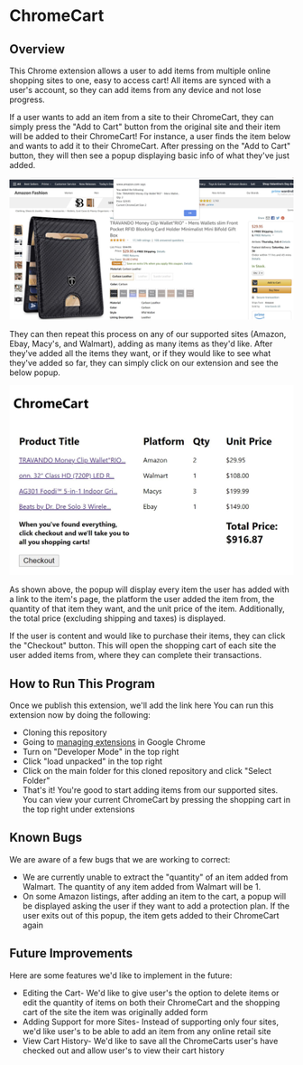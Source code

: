 # ChromeCart

## Overview

This Chrome extension allows a user to add items from multiple online shopping sites to one, easy to access cart! All items are synced with a user's account, so they can add items from any device and not lose progress.

If a user wants to add an item from a site to their ChromeCart, they can simply press the "Add to Cart" button from the original site and their item will be added to their ChromeCart! For instance, a user finds the item below and wants to add it to their ChromeCart. After pressing on the "Add to Cart" button, they will then see a popup displaying basic info of what they've just added.

![](SampleImages/AddedItemOnSite.jpg)

They can then repeat this process on any of our supported sites (Amazon, Ebay, Macy's, and Walmart), adding as many items as they'd like. After they've added all the items they want, or if they would like to see what they've added so far, they can simply click on our extension and see the below popup.

![](SampleImages/FinalPopUp.JPG)

As shown above, the popup will display every item the user has added with a link to the item's page, the platform the user added the item from, the quantity of that item they want, and the unit price of the item. Additionally, the total price (excluding shipping and taxes) is displayed.

If the user is content and would like to purchase their items, they can click the "Checkout" button. This will open the shopping cart of each site the user added items from, where they can complete their transactions.

## How to Run This Program
Once we publish this extension, we'll add the link here
You can run this extension now by doing the following:
* Cloning this repository
* Going to [managing extensions](chrome://extensions/) in Google Chrome
* Turn on "Developer Mode" in the top right
* Click "load unpacked" in the top right
* Click on the main folder for this cloned repository and click "Select Folder"
* That's it! You're good to start adding items from our supported sites. You can view your current ChromeCart by pressing the shopping cart in the top right under extensions


## Known Bugs
We are aware of a few bugs that we are working to correct:
* We are currently unable to extract the "quantity" of an item added from Walmart. The quantity of any item added from Walmart will be 1.
* On some Amazon listings, after adding an item to the cart, a popup will be displayed asking the user if they want to add a protection plan. If the user exits out of this popup, the item gets added to their ChromeCart again

## Future Improvements
Here are some features we'd like to implement in the future:
* Editing the Cart- We'd like to give user's the option to delete items or edit the quantity of items on both their ChromeCart and the shopping cart of the site the item was originally added form
* Adding Support for more Sites- Instead of supporting only four sites, we'd like user's to be able to add an item from any online retail site
* View Cart History- We'd like to save all the ChromeCarts user's have checked out and allow user's to view their cart history
